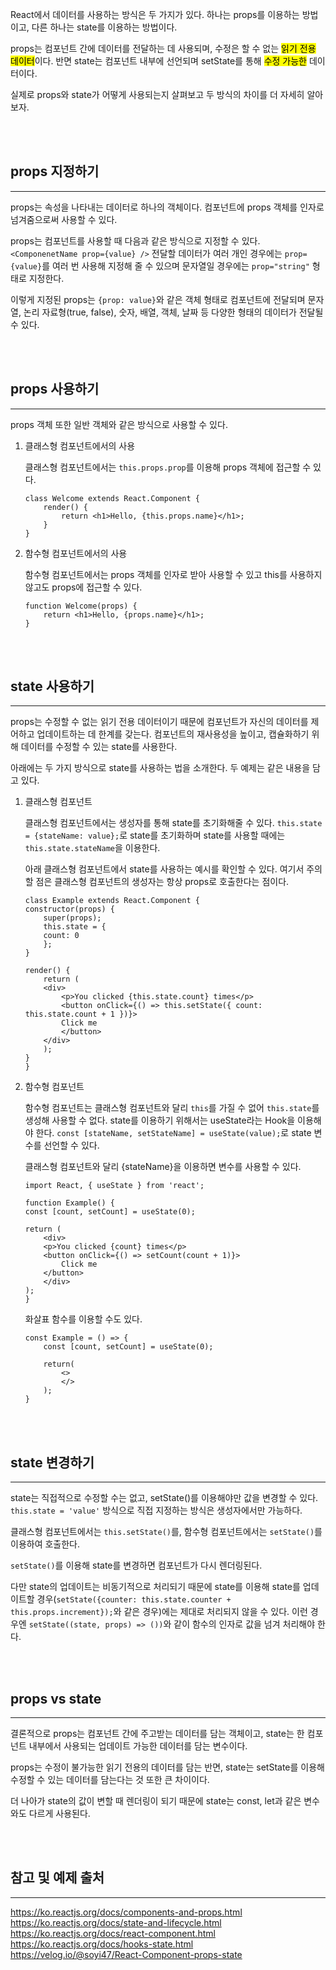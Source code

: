 React에서 데이터를 사용하는 방식은 두 가지가 있다. 하나는 props를 이용하는 방법이고, 다른 하나는 state를 이용하는 방법이다.

props는 컴포넌트 간에 데이터를 전달하는 데 사용되며, 수정은 할 수 없는 <mark>읽기 전용 데이터</mark>이다. 반면 state는 컴포넌트 내부에 선언되며 setState를 통해 <mark>수정 가능한</mark> 데이터이다.

실제로 props와 state가 어떻게 사용되는지 살펴보고 두 방식의 차이를 더 자세히 알아보자.

<br><br>

## props 지정하기

---

props는 속성을 나타내는 데이터로 하나의 객체이다. 컴포넌트에 props 객체를 인자로 넘겨줌으로써 사용할 수 있다.

props는 컴포넌트를 사용할 때 다음과 같은 방식으로 지정할 수 있다.
`<ComponenetName prop={value} />`
전달할 데이터가 여러 개인 경우에는 `prop={value}`를 여러 번 사용해 지정해 줄 수 있으며 문자열일 경우에는 `prop="string"` 형태로 지정한다.

이렇게 지정된 props는 `{prop: value}`와 같은 객체 형태로 컴포넌트에 전달되며 문자열, 논리 자료형(true, false), 숫자, 배열, 객체, 날짜 등 다양한 형태의 데이터가 전달될 수 있다.

<br><br>

## props 사용하기

---

props 객체 또한 일반 객체와 같은 방식으로 사용할 수 있다.

1. 클래스형 컴포넌트에서의 사용

   클래스형 컴포넌트에서는 `this.props.prop`를 이용해 props 객체에 접근할 수 있다.

   ```
   class Welcome extends React.Component {
       render() {
           return <h1>Hello, {this.props.name}</h1>;
       }
   }
   ```

2. 함수형 컴포넌트에서의 사용

   함수형 컴포넌트에서는 props 객체를 인자로 받아 사용할 수 있고 this를 사용하지 않고도 props에 접근할 수 있다.

   ```
   function Welcome(props) {
       return <h1>Hello, {props.name}</h1>;
   }
   ```

<br><br>

## state 사용하기

---

props는 수정할 수 없는 읽기 전용 데이터이기 때문에 컴포넌트가 자신의 데이터를 제어하고 업데이트하는 데 한계를 갖는다. 컴포넌트의 재사용성을 높이고, 캡슐화하기 위해 데이터를 수정할 수 있는 state를 사용한다.

아래에는 두 가지 방식으로 state를 사용하는 법을 소개한다. 두 예제는 같은 내용을 담고 있다.

1. 클래스형 컴포넌트

   클래스형 컴포넌트에서는 생성자를 통해 state를 초기화해줄 수 있다. `this.state = {stateName: value};`로 state를 초기화하며 state를 사용할 때에는 `this.state.stateName`을 이용한다.

   아래 클래스형 컴포넌트에서 state를 사용하는 예시를 확인할 수 있다. 여기서 주의할 점은 클래스형 컴포넌트의 생성자는 항상 props로 호출한다는 점이다.

   ```
   class Example extends React.Component {
   constructor(props) {
       super(props);
       this.state = {
       count: 0
       };
   }

   render() {
       return (
       <div>
           <p>You clicked {this.state.count} times</p>
           <button onClick={() => this.setState({ count: this.state.count + 1 })}>
           Click me
           </button>
       </div>
       );
   }
   }
   ```

2. 함수형 컴포넌트

   함수형 컴포넌트는 클래스형 컴포넌트와 달리 `this`를 가질 수 없어 `this.state`를 생성해 사용할 수 없다. state를 이용하기 위해서는 useState라는 Hook을 이용해야 한다. `const [stateName, setStateName] = useState(value);`로 state 변수를 선언할 수 있다.

   클래스형 컴포넌트와 달리 {stateName}을 이용하면 변수를 사용할 수 있다.

   ```
   import React, { useState } from 'react';

   function Example() {
   const [count, setCount] = useState(0);

   return (
       <div>
       <p>You clicked {count} times</p>
       <button onClick={() => setCount(count + 1)}>
           Click me
       </button>
       </div>
   );
   }
   ```

   화살표 함수를 이용할 수도 있다.

   ```
   const Example = () => {
       const [count, setCount] = useState(0);

       return(
           <>
           </>
       );
   }
   ```

<br><br>

## state 변경하기

---

state는 직접적으로 수정할 수는 없고, setState()를 이용해야만 값을 변경할 수 있다.
`this.state = 'value'` 방식으로 직접 지정하는 방식은 생성자에서만 가능하다.

클래스형 컴포넌트에서는 `this.setState()`를, 함수형 컴포넌트에서는 `setState()`를 이용하여 호출한다.

`setState()`를 이용해 state를 변경하면 컴포넌트가 다시 렌더링된다.

다만 state의 업데이트는 비동기적으로 처리되기 때문에 state를 이용해 state를 업데이트할 경우(`setState({counter: this.state.counter + this.props.increment});`와 같은 경우)에는 제대로 처리되지 않을 수 있다. 이런 경우엔 `setState((state, props) => ())`와 같이 함수의 인자로 값을 넘겨 처리해야 한다.

<br><br>

## props vs state

---

결론적으로 props는 컴포넌트 간에 주고받는 데이터를 담는 객체이고, state는 한 컴포넌트 내부에서 사용되는 업데이트 가능한 데이터를 담는 변수이다.

props는 수정이 불가능한 읽기 전용의 데이터를 담는 반면, state는 setState를 이용해 수정할 수 있는 데이터를 담는다는 것 또한 큰 차이이다.

더 나아가 state의 값이 변할 때 렌더링이 되기 때문에 state는 const, let과 같은 변수와도 다르게 사용된다.

<br><br>

## 참고 및 예제 출처

---

https://ko.reactjs.org/docs/components-and-props.html
https://ko.reactjs.org/docs/state-and-lifecycle.html
https://ko.reactjs.org/docs/react-component.html
https://ko.reactjs.org/docs/hooks-state.html
https://velog.io/@soyi47/React-Component-props-state
